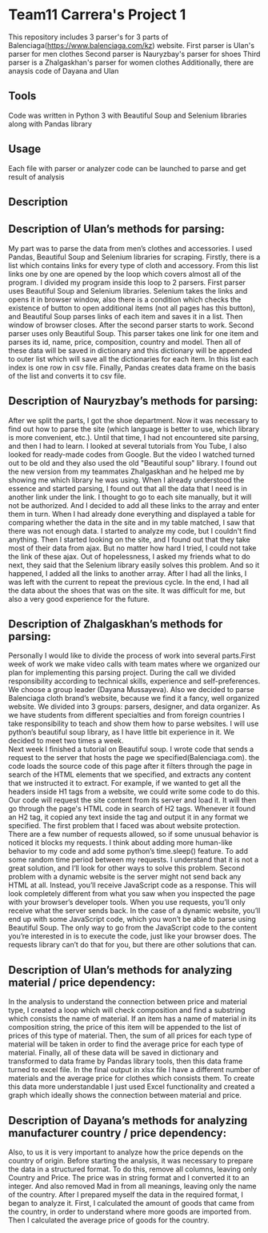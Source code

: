# Team11 Carrera's Project 1 

This repository includes 3 parser's for 3 parts of Balenciaga(https://www.balenciaga.com/kz) website.
First parser is Ulan's parser for men clothes
Second parser is Nauryzbay's parser for shoes
Third parser is a Zhalgaskhan's parser for women clothes
Additionally, there are anaysis code of Dayana and Ulan

## Tools

Code was written in Python 3 with Beautiful Soup and Selenium libraries along with Pandas library

## Usage

Each file with parser or analyzer code can be launched to parse and get result of analysis

## Description

## Description of Ulan’s methods for parsing:

My part was to parse the data from men’s clothes and accessories.  I used Pandas, Beautiful Soup and Selenium libraries for scraping. Firstly, there is a list which contains links for every type of cloth and accessory. From this list links one by one are opened by the loop which covers almost all of the program. I divided my program inside this loop to 2 parsers. First parser uses Beautiful Soup and Selenium libraries. Selenium takes the links and opens it in browser window, also there is a condition which checks the existence of button to open additional items (not all pages has this button), and Beautiful Soup parses links of each item and saves it in a list. Then window of browser closes. After the second parser starts to work. Second parser uses only Beautiful Soup. This parser takes one link for one item and parses its id, name, price, composition, country and model. Then all of these data will be saved in dictionary and this dictionary will be appended to outer list which will save all the dictionaries for each item. In this list each index is one row in csv file. Finally, Pandas creates data frame on the basis of the list and converts it to csv file.

## Description of Nauryzbay’s methods for parsing:

After we split the parts, I got the shoe department. Now it was necessary to find out how to parse the site (which language is better to use, which library is more convenient, etc.). Until that time, I had not encountered site parsing, and then I had to learn. I looked at several tutorials from You Tube, I also looked for ready-made codes from Google. But the video I watched turned out to be old and they also used the old "Beautiful soup" library. I found out the new version from my teammates Zhalgaskhan and he helped me by showing me which library he was using.
When I already understood the essence and started parsing, I found out that all the data that I need is in another link under the link. I thought to go to each site manually, but it will not be authorized. And I decided to add all these links to the array and enter them in turn. 
When I had already done everything and displayed a table for comparing whether the data in the site and in my table matched, I saw that there was not enough data. I started to analyze my code, but I couldn't find anything. Then I started looking on the site, and I found out that they take most of their data from ajax. But no matter how hard I tried, I could not take the link of these ajax. Out of hopelessness, I asked my friends what to do next, they said that the Selenium library easily solves this problem. And so it happened, I added all the links to another array. After I had all the links, I was left with the current to repeat the previous cycle. 
In the end, I had all the data about the shoes that was on the site. It was difficult for me, but also a very good experience for the future.

## Description of Zhalgaskhan’s methods for parsing:

Personally I would like to divide the process of work into several parts.First  week of work we make video calls with team mates where we organized our plan for implementing this parsing project. During the call we divided responsibility according to technical skills, experience and self-preferences. We choose a group leader (Dayana Mussayeva). Also we decided to parse Balenciaga cloth brand’s website, because we find it a fancy, well organized website. We divided into 3 groups: parsers, designer, and data organizer. As we have students from different specialties and from foreign countries I take responsibility to teach and show them how to parse websites. I will use python’s beautiful soup library, as I have little bit experience in it. We decided to meet two times a week.  
Next week I finished a tutorial on Beautiful soup. I wrote code that sends a request to the server that hosts the page we specified(Balenciaga.com). the code loads the source code of this page after it filters through the page in search of the HTML elements that we specified, and extracts any content that we instructed it to extract.
For example, if we wanted to get all the headers inside H1 tags from a website, we could write some code to do this. Our code will request the site content from its server and load it. It will then go through the page's HTML code in search of H2 tags. Whenever it found an H2 tag, it copied any text inside the tag and output it in any format we specified.
The first problem that I faced  was about website protection. There are a few number of requests allowed, so if some unusual behavior is noticed it blocks my requests. I think about adding more human-like behavior to my code and add some python’s time.sleep() feature. To add some random time period between my requests. I understand that it is not a great solution, and I‘ll look for other ways to solve this problem. Second problem with a dynamic website is the server might not send back any HTML at all. Instead, you’ll receive JavaScript code as a response. 
This will look completely different from what you saw when you inspected the page with your browser’s developer tools. When you use requests, you’ll only receive what the server sends back. In the case of a dynamic website, you’ll end up with some JavaScript code, which you won’t be able to parse using Beautiful Soup. The only way to go from the JavaScript code to the content you’re interested in is to execute the code, just like your browser does. The requests library can’t do that for you, but there are other solutions that can.

## Description of Ulan’s methods for analyzing material / price dependency:

In the analysis to understand the connection between price and material type, I created a loop which will check composition and find a substring which consists the name of material. If an item has a name of material in its composition string, the price of this item will be appended to the list of prices of this type of material. Then, the sum of all prices for each type of material will be taken in order to find the average price for each type of material. Finally, all of these data will be saved in dictionary and transformed to data frame by Pandas library tools, then this data frame turned to excel file. In the final output in xlsx file I have a different number of materials and the average price for clothes which consists them. To create this data more understandable I just used Excel functionality and created a graph which ideally shows the connection between material and price.
  
## Description of Dayana’s methods for analyzing manufacturer country / price dependency:

Also, to us it is very important to analyze how the price depends on the country of origin. Before starting the analysis, it was necessary to prepare the data in a structured format. To do this, remove all columns, leaving only Country and Price. The price was in string format and I converted it to an integer. And also removed Mad in from all meanings, leaving only the name of the country. After I prepared myself the data in the required format, I began to analyze it. First, I calculated the amount of goods that came from the country, in order to understand where more goods are imported from. Then I calculated the average price of goods for the country.
